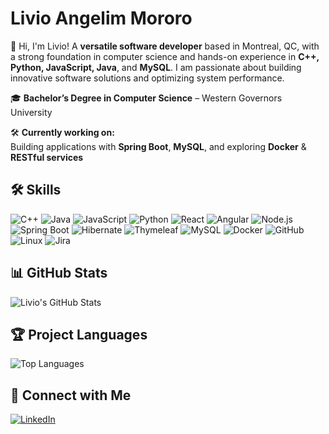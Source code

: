 
# Livio Angelim Mororo

👋 Hi, I'm Livio! A **versatile software developer** based in Montreal, QC, with a strong foundation in computer science and hands-on experience in **C++, Python, JavaScript, Java**, and **MySQL**. I am passionate about building innovative software solutions and optimizing system performance.

🎓 **Bachelor’s Degree in Computer Science** – Western Governors University

🛠 **Currently working on:**  
Building applications with **Spring Boot**, **MySQL**, and exploring **Docker** & **RESTful services**

## 🛠 Skills
![C++](https://img.shields.io/badge/C%2B%2B-00599C?style=for-the-badge&logo=c%2B%2B&logoColor=white)
![Java](https://img.shields.io/badge/Java-ED8B00?style=for-the-badge&logo=java&logoColor=white)
![JavaScript](https://img.shields.io/badge/JavaScript-F7DF1E?style=for-the-badge&logo=javascript&logoColor=black)
![Python](https://img.shields.io/badge/Python-3776AB?style=for-the-badge&logo=python&logoColor=white)
![React](https://img.shields.io/badge/React-20232A?style=for-the-badge&logo=react&logoColor=61DAFB)
![Angular](https://img.shields.io/badge/Angular-DD0031?style=for-the-badge&logo=angular&logoColor=white)
![Node.js](https://img.shields.io/badge/Node.js-339933?style=for-the-badge&logo=nodedotjs&logoColor=white)
![Spring Boot](https://img.shields.io/badge/Spring%20Boot-6DB33F?style=for-the-badge&logo=spring-boot&logoColor=white)
![Hibernate](https://img.shields.io/badge/Hibernate-59666C?style=for-the-badge&logo=hibernate&logoColor=white)
![Thymeleaf](https://img.shields.io/badge/Thymeleaf-005F0F?style=for-the-badge&logo=thymeleaf&logoColor=white)
![MySQL](https://img.shields.io/badge/MySQL-4479A1?style=for-the-badge&logo=mysql&logoColor=white)
![Docker](https://img.shields.io/badge/Docker-2496ED?style=for-the-badge&logo=docker&logoColor=white)
![GitHub](https://img.shields.io/badge/GitHub-181717?style=for-the-badge&logo=github&logoColor=white)
![Linux](https://img.shields.io/badge/Linux-FCC624?style=for-the-badge&logo=linux&logoColor=black)
![Jira](https://img.shields.io/badge/Jira-0052CC?style=for-the-badge&logo=jira&logoColor=white)

## 📊 GitHub Stats
![Livio's GitHub Stats](https://github-readme-stats.vercel.app/api?username=livioangelim&count_private=true&show_icons=true&theme=radical)

## 🏆 Project Languages
![Top Languages](https://github-readme-stats.vercel.app/api/top-langs/?username=livioangelim&layout=compact&theme=radical)

## 💬 Connect with Me

[![LinkedIn](https://img.shields.io/badge/LinkedIn-0A66C2?style=for-the-badge&logo=linkedin&logoColor=white)](https://linkedin.com/in/livioangelim)
